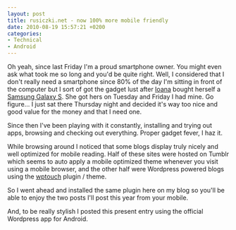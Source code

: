 ```yaml
---
layout: post
title: rusiczki.net - now 100% more mobile friendly
date: 2010-08-19 15:57:21 +0200
categories:
- Technical
- Android
---
```

<p>Oh yeah, since last Friday I'm a proud smartphone owner. You might even ask what took me so long and you'd be quite right. Well, I considered that I don't really need a smartphone since 80% of the day I'm sitting in front of the computer but I sort of got the gadget lust after <a href="http://www.flickr.com/ioana">Ioana</a> bought herself a <a href="http://galaxys.samsungmobile.com">Samsung Galaxy S</a>. She got hers on Tuesday and Friday I had mine. Go figure... I just sat there Thursday night and decided it's way too nice and good value for the money and that I need one.</p>
<p>Since then I've been playing with it constantly, installing and trying out apps, browsing and checking out everything. Proper gadget fever, I haz it.</p>
<p>While browsing around I noticed that some blogs display truly nicely and well optimized for mobile reading. Half of these sites were hosted on Tumblr which seems to auto apply a mobile optimized theme whenever you visit using a mobile browser, and the other half were Wordpress powered blogs using the <a href="http://www.wptouch.com/">wptouch</a> plugin / theme.</p>
<p>So I went ahead and installed the same plugin here on my blog so you'll be able to enjoy the two posts I'll post this year from your mobile.</p>
<p>And, to be really stylish I posted this present entry using the official Wordpress app for Android.</p>
